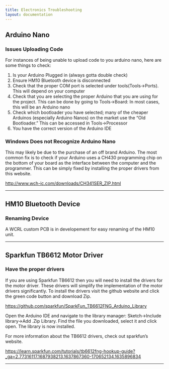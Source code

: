 ```yaml
---
title: Electronics Troubleshooting
layout: documentation
---
```


## Arduino Nano

### Issues Uploading Code

For instances of being unable to upload code to you arduino nano, here are some things to check:

1. Is your Arduino Plugged in (always gotta double check)
2. Ensure HM10 Bluetooth device is disconnected
3. Check that the proper COM port is selected under tools(Tools->Ports). This will depend on your computer
4. Check that you are selecting the proper Arduino that you are using for the project. This can be done by going to Tools->Board: In most cases, this will be an Arduino nano
5. Check which bootloader you have selected; many of the cheaper Arduinos (especially Arduino Nanos) on the market use the “Old Bootloader.” This can be accessed in Tools->Processor
6. You have the correct version of the Arduino IDE

### Windows Does not Recognize Arduino Nano

This may likely be due to the purchase of an off brand Arduino. The most common fix is to check if your Arduino uses a CH430 programming chip on the bottom of your board as the interface between the computer and the programmer. This can be simply fixed by installing the proper drivers from this website. 

http://www.wch-ic.com/downloads/CH341SER_ZIP.html

---

## HM10 Bluetooth Device

### Renaming Device

A WCRL custom PCB is in developement for easy renaming of the HM10 unit.

---

## Sparkfun TB6612 Motor Driver 

### Have the proper drivers

If you are using Sparkfun TB6612 then you will need to install the drivers for the motor driver. These drivers will simplify the implementation of the motor drivers significantly. To install the drivers visit the github website and click the green code button and download Zip.

https://github.com/sparkfun/SparkFun_TB6612FNG_Arduino_Library

Open the Arduino IDE and navigate to the library manager: Sketch->Include library->Add .Zip Library. Find the file you downloaded, select it and click open. The library is now installed.

For more information about the TB6612 drivers, check out sparkfun’s website.

https://learn.sparkfun.com/tutorials/tb6612fng-hookup-guide?_ga=2.77316117.1687938213.1637867360-170652134.1635896834

---
